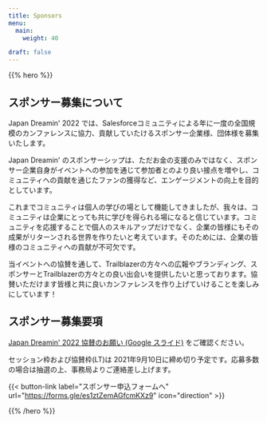 ```yaml
---
title: Sponsors
menu:
  main:
    weight: 40

draft: false
---
```


{{% hero %}}

## スポンサー募集について
Japan Dreamin' 2022 では、Salesforceコミュニティによる年に一度の全国規模のカンファレンスに協力、貢献していたけるスポンサー企業様、団体様を募集いたします。

Japan Dreamin' のスポンサーシップは、ただお金の支援のみではなく、スポンサー企業自身がイベントへの参加を通じて参加者とのより良い接点を増やし、コミュニティへの貢献を通じたファンの獲得など、エンゲージメントの向上を目的としています。

これまでコミュニティは個人の学びの場として機能してきましたが、我々は、コミュニティは企業にとっても共に学びを得られる場になると信じています。コミュニティを応援することで個人のスキルアップだけでなく、企業の皆様にもその成果がリターンされる世界を作りたいと考えています。そのためには、企業の皆様のコミュニティへの貢献が不可欠です。

当イベントへの協賛を通して、Trailblazerの方々への広報やブランディング、スポンサーとTrailblazerの方々との良い出会いを提供したいと思っております。協賛いただけます皆様と共に良いカンファレンスを作り上げていけることを楽しみにしています！


## スポンサー募集要項
[Japan Dreamin' 2022 協賛のお願い (Google スライド)](https://docs.google.com/presentation/d/1qBxZCNXhC-BuriNk-WTn443Hv1HmGD1c5v5jJ1dyQFM/edit?usp=sharing) をご確認ください。

セッション枠および協賛枠(LT)は 2021年9月10日に締め切り予定です。応募多数の場合は抽選の上、事務局よりご連絡差し上げます。

{{< button-link label="スポンサー申込フォームへ"
                url="https://forms.gle/es1ztZemAGfcmKXz9"
                icon="direction" >}} 

{{% /hero %}}


<!-- Parteners list -->

<section class="content">
<h2><!--Coming Soon--></h2>
</section>
